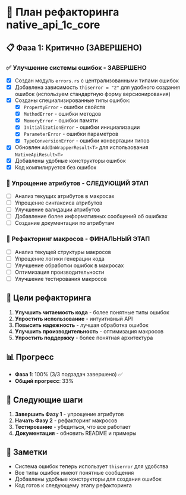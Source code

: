 # 🚀 План рефакторинга native_api_1c_core

## 📋 **Фаза 1: Критично (ЗАВЕРШЕНО)**

### ✅ **Улучшение системы ошибок - ЗАВЕРШЕНО**
- [x] Создан модуль `errors.rs` с централизованными типами ошибок
- [x] Добавлена зависимость `thiserror = "2"` для удобного создания ошибок (используем стандартную форму версионирования)
- [x] Созданы специализированные типы ошибок:
  - [x] `PropertyError` - ошибки свойств
  - [x] `MethodError` - ошибки методов
  - [x] `MemoryError` - ошибки памяти
  - [x] `InitializationError` - ошибки инициализации
  - [x] `ParameterError` - ошибки параметров
  - [x] `TypeConversionError` - ошибки конвертации типов
- [x] Обновлен `AddInWrapperResult<T>` для использования `NativeApiResult<T>`
- [x] Добавлены удобные конструкторы ошибок
- [x] Код компилируется без ошибок

### 🔄 **Упрощение атрибутов - СЛЕДУЮЩИЙ ЭТАП**
- [ ] Анализ текущих атрибутов в макросах
- [ ] Упрощение синтаксиса атрибутов
- [ ] Улучшение валидации атрибутов
- [ ] Добавление более информативных сообщений об ошибках
- [ ] Создание документации по атрибутам

### 🔄 **Рефакторинг макросов - ФИНАЛЬНЫЙ ЭТАП**
- [ ] Анализ текущей структуры макросов
- [ ] Упрощение логики генерации кода
- [ ] Улучшение обработки ошибок в макросах
- [ ] Оптимизация производительности
- [ ] Улучшение тестирования макросов

## 🎯 **Цели рефакторинга**

1. **Улучшить читаемость кода** - более понятные типы ошибок
2. **Упростить использование** - интуитивный API
3. **Повысить надежность** - лучшая обработка ошибок
4. **Улучшить производительность** - оптимизация макросов
5. **Упростить поддержку** - более понятная архитектура

## 📊 **Прогресс**

- **Фаза 1**: 100% (3/3 подзадач завершено) ✅
- **Общий прогресс**: 33%

## 🚀 **Следующие шаги**

1. **Завершить Фазу 1** - упрощение атрибутов
2. **Начать Фазу 2** - рефакторинг макросов
3. **Тестирование** - убедиться, что все работает
4. **Документация** - обновить README и примеры

## 📝 **Заметки**

- Система ошибок теперь использует `thiserror` для удобства
- Все типы ошибок имеют понятные сообщения
- Добавлены удобные конструкторы для создания ошибок
- Код готов к следующему этапу рефакторинга
